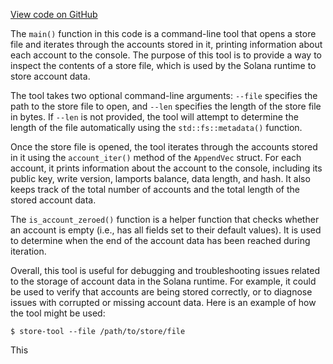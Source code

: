 [View code on GitHub](https://github.com/solana-labs/solana/blob/master/runtime/store-tool/src/main.rs)

The `main()` function in this code is a command-line tool that opens a store file and iterates through the accounts stored in it, printing information about each account to the console. The purpose of this tool is to provide a way to inspect the contents of a store file, which is used by the Solana runtime to store account data.

The tool takes two optional command-line arguments: `--file` specifies the path to the store file to open, and `--len` specifies the length of the store file in bytes. If `--len` is not provided, the tool will attempt to determine the length of the file automatically using the `std::fs::metadata()` function.

Once the store file is opened, the tool iterates through the accounts stored in it using the `account_iter()` method of the `AppendVec` struct. For each account, it prints information about the account to the console, including its public key, write version, lamports balance, data length, and hash. It also keeps track of the total number of accounts and the total length of the stored account data.

The `is_account_zeroed()` function is a helper function that checks whether an account is empty (i.e., has all fields set to their default values). It is used to determine when the end of the account data has been reached during iteration.

Overall, this tool is useful for debugging and troubleshooting issues related to the storage of account data in the Solana runtime. For example, it could be used to verify that accounts are being stored correctly, or to diagnose issues with corrupted or missing account data. Here is an example of how the tool might be used:

```
$ store-tool --file /path/to/store/file
```

This 